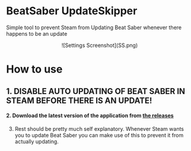 # BeatSaber UpdateSkipper
Simple tool to prevent Steam from Updating Beat Saber whenever there happens to be an update

<p align="center">
  ![Settings Screenshot](SS.png)
</p>

# How to use

## 1. DISABLE AUTO UPDATING OF BEAT SABER IN STEAM BEFORE THERE IS AN UPDATE!

#### 2. Download the latest version of the application from [the releases](https://github.com/kinsi55/BeatSaber_UpdateSkipper/releases)

3. Rest should be pretty much self explanatory. Whenever Steam wants you to update Beat Saber you can make use of this to prevent it from actually updating.

